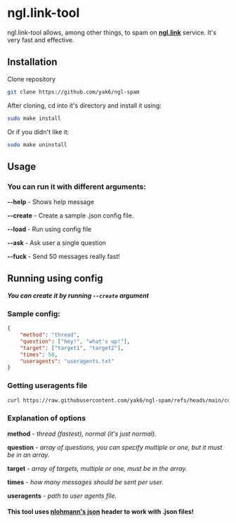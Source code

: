 # ngl.link-tool
ngl.link-tool allows, among other things, to spam on **[ngl.link](https://ngl.link/)** service. It's very fast and effective. 

## Installation
Clone repository

```bash
git clone https://github.com/yak6/ngl-spam
```
After cloning, cd into it's directory and install it using:

```bash
sudo make install
```
Or if you didn't like it:
```bash
sudo make uninstall
```

## Usage
### You can run it with different arguments:

**--help** - Shows help message

**--create** - Create a sample .json config file.

**--load <config>** - Run using config file

**--ask <target> <question>** - Ask user a single question

**--fuck <target>** - Send 50 messages really fast!

## Running using config
***You can create it by running `--create` argument***

### Sample config:
```json
{
    "method": "thread", 
    "question": ["hey!", "what's up!"],
    "target": ["target1", "target2"],
    "times": 50,
    "useragents": "useragents.txt"
}
```
### Getting useragents file
```bash
curl https://raw.githubusercontent.com/yak6/ngl-spam/refs/heads/main/config/useragents.txt > useragents.txt
```
### Explanation of options

**method** - *thread (fastest), normal (it's just normal).*

**question** - *array of questions, you can specify multiple or one, but it must be in an array.*

**target** - *array of targets, multiple or one, must be in the array.*

**times** - *how many messages should be sent per user.*

**useragents** - *path to user agents file.*
#### This tool uses [nlohmann's json](https://github.com/nlohmann/json) header to work with .json files!
